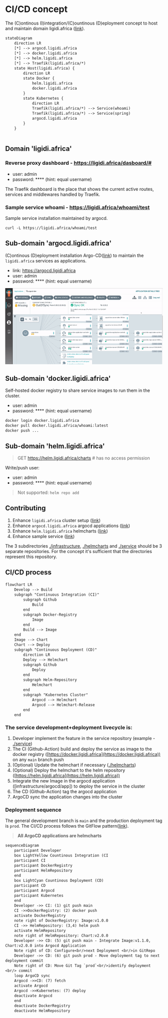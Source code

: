 # CI/CD concept 

The (C)ontinous (I)integration/(C)ountinous (D)eployment concept 
to host and maintain domain ligidi.africa ([link](https://ligidi.africa)).

```mermaid
stateDiagram
    direction LR
    [*] --> argocd.ligidi.africa
    [*] --> docker.ligidi.africa
    [*] --> helm.ligidi.africa
    [*] --> Traefik(ligidi.africa/*)
    state Host(ligidi.africa) {
        direction LR
        state Docker {
            helm.ligidi.africa
            docker.ligidi.africa
        }
        state Kubernetes {
            direction LR
            Traefik(ligidi.africa/*) --> Service(whoami)
            Traefik(ligidi.africa/*) --> Service(spring)
            argocd.ligidi.africa
        }    
    }
    
```

## Domain 'ligidi.africa'

### Reverse proxy dashboard - https://ligidi.africa/dasboard/#

* user: admin
* password: **** (hint: equal username)

The Traefik dashboard is the place that shows the current 
active routes, services and middlewares handled by Traefik.

### Sample service whoami - https://ligidi.africa/whoami/test

Sample service installation maintained by argocd.

```
curl -L https://ligidi.africa/whoami/test
```

## Sub-domain 'argocd.ligidi.africa'

(C)ontinous (D)eployment installation Argo-CD([link](https://argo-cd.readthedocs.io/en/stable/))
to maintain the `ligidi.africa` services as applications.

* link: https://argocd.ligidi.africa
* user: admin
* password: **** (hint: equal username)

![argocd-ui.webp](./.img/argocd-ui.webp)

## Sub-domain 'docker.ligidi.africa'

Self-hosted docker registry to share service images to run them in the cluster.

* user: admin
* password: **** (hint: equal username)

```
docker login docker.ligidi.africa
docker pull docker.ligidi.africa/whoami:latest
docker push ...
```

## Sub-domain 'helm.ligidi.africa'

> GET https://helm.ligidi.africa/charts # has no access permission 

Write/push user: 
* user: admin
* password: **** (hint: equal username)

> Not supported: `helm repo add`  

## Contributing

1. Enhance `ligidi.africa` cluster setup ([link](./infrastructure))
2. Enhance `argocd.ligidi.africa` argocd applications ([link](./infrastructure/argocd))    
3. Enhance `helm.ligidi.africa` helmcharts ([link](./helmcharts))
4. Enhance sample service ([link](./service))

The 3 subdirectories [./infrastructure](./infrastructure), [./helmcharts](./helmcharts) and [./service](./service) 
should be 3 separate repositories. For the concept it's sufficient
that the directories represent this repository.

## CI/CD process

```mermaid
flowchart LR
    Develop --> Build
    subgraph "Continuous Integration (CI)"
        subgraph Github 
            Build 
        end
        subgraph Docker-Registry
            Image
        end
        Build --> Image
    end
    Image --> Chart
    Chart --> Deploy
    subgraph "Continuous Deployment (CD)" 
        direction LR
        Deploy --> Helmchart
        subgraph Github 
            Deploy
        end
        subgraph Helm-Repository
            Helmchart
        end
        subgraph "Kubernetes Cluster"
            Argocd --> Helmchart
            Argocd --> Helmchart-Release
        end
    end
```

### The service development+deployment livecycle is:

1. Developer implement the feature in the service repository (example - [./service](./service))
2. The CI (Github-Action) build and deploy the service as image to the docker registry ([https://docker.ligidi.africa](https://docker.ligidi.africa)) on any `main` branch push
3. (Optional) Update the helmchart if necessary ([./helmcharts](./helmcharts))
4. (Optional) Deploy the helmchart to the helm repository ([https://helm.ligidi.africa](https://helm.ligidi.africa))
5. Integrate the new Image in the argocd application ([infrastructure/argocd/app]) to deploy the service in the cluster
6. The CD (Github-Action) tag the argocd application
7. ArgoCD sync the application changes into the cluster

### Deployment sequence

The general development branch is `main` and the production deployment tag is `prod`.
The CI/CD process follows the GitFlow pattern([link](https://docs.github.com/en/get-started/using-github/github-flow)).

> **All ArgoCD applications are helmcharts**

```mermaid
sequenceDiagram
    participant Developer
    box LightYellow Countinous Integration (CI
    participant CI
    participant DockerRegistry
    participant HelmRepository
    end
    box LightCyan Countinous Deployment (CD)
    participant CD
    participant Argocd
    participant Kubernetes
    end
    Developer ->> CI: (1) git push main
    CI ->>DockerRegistry: (2) docker push
    activate DockerRegistry
    note right of DockerRegistry: Image:v1.0.0
    CI ->> HelmRepository: (3,4) helm push
    activate HelmRepository
    note right of HelmRepository: Chart:v2.0.0
    Developer ->> CD: (5) git push main - Integrate Image:v1.1.0, Chart:v2.0.0 into Argocd Application
    Note right of CD: Configure<br/>next Deployment <br/>in GitRepo
    Developer ->> CD: (6) git push prod - Move deployment tag to next deployment commit
    Note right of CD: Move Git Tag `prod`<br/>identify deployment <br/> commit
    loop ArgoCD sync
    Argocd ->>CD: (7) fetch
    activate Argocd
    Argocd ->>Kubernetes: (7) deploy
    deactivate Argocd
    end
    deactivate DockerRegistry
    deactivate HelmRepository
```